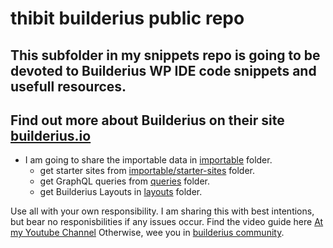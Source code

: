 # thibit builderius public repo

## This subfolder in my snippets repo is going to be devoted to Builderius WP IDE code snippets and usefull resources.
## Find out more about Builderius on their site [builderius.io](https://builderius.io)

- I am going to share the importable data in [importable](importable) folder.
	- get starter sites from [importable/starter-sites](importable/starter-sites) folder.
	- get GraphQL queries from [queries](queries) folder.
	- get Builderius Layouts in [layouts](layouts) folder.

Use all with your own responsibility. I am sharing this with best intentions, but bear no responisbilities if any issues occur.
Find the video guide here [At my Youtube Channel](https://youtu.be/lmhnskJAPtw)
Otherwise, wee you in [builderius community](https://www.facebook.com/groups/builderians).
